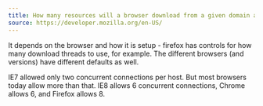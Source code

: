 ```yaml
---
title: How many resources will a browser download from a given domain at a time?
source: https://developer.mozilla.org/en-US/
---
```


It depends on the browser and how it is setup - firefox has controls for how many download threads to use, for example.
The different browsers (and versions) have different defaults as well.

IE7 allowed only two concurrent connections per host. But most browsers today allow more than that. IE8 allows 6 concurrent connections, Chrome allows 6, and Firefox allows 8.
